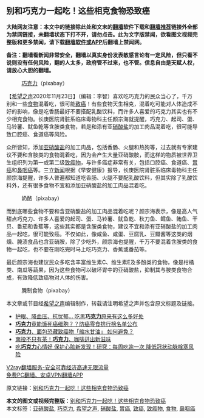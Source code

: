  <h2>别和巧克力一起吃！这些相克食物恐致癌</h2> <p class="notice"><b>大陆网友注意：本文中的链接除此处和文末的<a href="https://github.com/bannedbook/fanqiang" >翻墙</a>软件下载和<a href="https://github.com/killgcd/justmysocks/blob/master/README.md">翻墙推荐</a>链接外全部为禁网链接，未翻墙状态下打不开，请勿点击。此为文字版禁闻，欲看图文视频完整版和更多禁闻，请下载<a href="https://github.com/bannedbook/fanqiang">翻墙软件或APP</a>后翻墙上禁闻网。</p><p>备注：翻墙看新闻非常安全，翻墙以真实身份发表敏感言论有一定风险，但只看不说则没有任何风险，翻的人太多，政府管不过来，也不管。信息自由是天赋人权，请放心大胆的翻墙。</b></p>  <div class="entry"> <figure><figcaption><a href="https://www.bannedbook.org/bnews/tag/%E5%B7%A7%E5%85%8B%E5%8A%9B/" class="st_tag internal_tag" rel="tag" title="标签 巧克力 下的日志">巧克力</a>（pixabay）</figcaption></figure> <p>【<span class='wp_keywordlink_affiliate'><a href="https://www.soundofhope.org" title="希望之声" target="_blank">希望之声</a></span>2020年11月23日】（编辑：李智）喜欢吃巧克力的民众当心了，千万别和一些<a href="https://www.bannedbook.org/bnews/tag/%e9%a3%9f%e7%89%a9/" class="st_tag internal_tag" rel="tag" title="标签 食物 下的日志">食物</a>混着吃，很可能<a href="https://www.bannedbook.org/bnews/tag/%e8%87%b4%e7%99%8c/" class="st_tag internal_tag" rel="tag" title="标签 致癌 下的日志">致癌</a>！有些食物天生相克，混着吃可能对人体造成不好的影响，像是吃香肠最好不要搭配乳酸饮料，而许多人喜爱的巧克力其实也有不少相克食物。长庚医院肾脏系临床毒物科主任颜宗海就提醒，巧克力、起司、蛋、马铃薯、鱿鱼乾等含胺类食物，若是和添有亚<a href="https://www.bannedbook.org/bnews/tag/%E7%A1%9D%E9%85%B8%E7%9B%90/" class="st_tag internal_tag" rel="tag" title="标签 硝酸盐 下的日志">硝酸盐</a>的加工肉品混着吃，很可能导致口腔癌、食道癌等风险。</p> <p>众所皆知，添加<a href="https://www.bannedbook.org/bnews/tag/%E4%BA%9A%E7%A1%9D%E9%85%B8%E7%9B%90/" class="st_tag internal_tag" rel="tag" title="标签 亚硝酸盐 下的日志">亚硝酸盐</a>的加工肉品，包括香肠、火腿和热狗等，过去就有专家建议不要和含胺类的食物混着吃，因为会产生大量亚硝酸胺，而这样的物质被世界卫生组织列为第一或第二级<a href="https://www.bannedbook.org/bnews/tag/%e8%87%b4%e7%99%8c%e7%89%a9/" class="st_tag internal_tag" rel="tag" title="标签 致癌物 下的日志">致癌物</a>，与许多癌症非常有关，包括口腔癌、食道癌、<a href="https://www.bannedbook.org/bnews/tag/%E8%83%83%E7%99%8C/" class="st_tag internal_tag" rel="tag" title="标签 胃癌 下的日志">胃癌</a>和<a href="https://www.bannedbook.org/bnews/tag/%E9%BC%BB%E5%92%BD%E7%99%8C/" class="st_tag internal_tag" rel="tag" title="标签 鼻咽癌 下的日志">鼻咽癌</a>等。三立<span class='wp_keywordlink_affiliate'><a href="https://www.bannedbook.org/" title="新闻">新闻</a></span>根据《早安健康》报导，长庚医院肾脏系临床毒物科主任颜宗海提醒，许多人普遍都知道吃香肠、火腿不要配乳酸饮料，但其实除了乳酸饮料外，还有很多食物不宜和添加亚硝酸盐的加工肉品混着吃。</p>  <figure><figcaption> 奶酪（pixabay）</figcaption></figure> <p>而到底哪些食物不要和含亚硝酸盐的加工肉品混着吃呢？颜宗海表示，像是高人气甜点巧克力、许多人喜爱的起司、蛋、马铃薯、鱿鱼乾、秋刀鱼、鳕鱼、鲔鱼、干贝、番茄和香蕉等，这些其实都是含胺类食物，建议不宜和添有亚硝酸盐的加工肉品一起吃，很可能致癌。不仅如此，像咸鱼、咸蛋、豆腐乳、豆瓣酱等这类的烟燻、腌渍食品也含亚硝胺，除了少吃外，颜宗海也提醒，千万不要混着含胺类的食物一起吃，也不要在刚吃完时马上吃巧克力、香蕉或番茄等。</p> <p>最后颜宗海也建议民众多吃含丰富维生素C、维生素E及多酚类的食物，像是柑橘类、南瓜等蔬果，因为这些食物可以破坏胃中的亚硝酸盐，抑制其与胺类食物合成，有效降低致癌物对人体的伤害。</p>  <figure><figcaption> 腌制食物（pixabay）</figcaption></figure> <p>本文章或节目经<a href="https://www.bannedbook.org/bnews/tag/%e5%b8%8c%e6%9c%9b%e4%b9%8b%e5%a3%b0/" class="st_tag internal_tag" rel="tag" title="标签 希望之声 下的日志">希望之声</a>编辑制作，转载请注明希望之声并包含原文标题及链接。</p> <ul class='op-related-articles' title='相关阅读'> <li><a href='https://www.bannedbook.org/bnews/health/20201108/1427802.html' target='_blank'>护眼、降血压、抗忧郁… 吃黑<b>巧克力</b>原来有这么多好处</a></li> <li><a href='https://www.bannedbook.org/bnews/health/20201105/1426195.html' target='_blank'><b>巧克力</b>竟能饿死癌细胞？？防癌零食排行榜名单公布</a></li> <li><a href='https://www.bannedbook.org/bnews/health/20201026/1420365.html' target='_blank'><b>巧克力</b>、面包恐藏致癌物「缩水甘油」 如何避免？</a></li> <li><a href='https://www.bannedbook.org/bnews/taiwannews/20201010/1411434.html' target='_blank'>南投不只有茶！<b>巧克力</b>、咖啡迸出新滋味</a></li> <li><a href='https://www.bannedbook.org/bnews/lifebaike/20201006/1408860.html' target='_blank'>吃<b>巧克力</b>心情好 保护心脏新发现！研究：每周吃逾一次 降低冠状动脉栓塞风险</a></li> </ul> <p class="texttj"> <a href="https://www.bannedbook.org/forum23/topic22702.html" target="_blank">V2ray翻墙服务-安全可靠经济高速无限流量</a><br/> <a href="https://github.com/bannedbook/fanqiang/wiki/%E7%A6%81%E9%97%BB%E7%BD%91%E5%AE%89%E5%8D%93%E7%BF%BB%E5%A2%99%E6%96%B0%E9%97%BBAPP" target="_blank">免费PC翻墙、安卓VPN翻墙APP</a></p><p>原文链接：<a class="src_link"  href="https://www.soundofhope.org/post/274216" target="_blank">别和巧克力一起吃！这些相克食物恐致癌</a></p> <a name='sharetosocial'></a>       <div><b>本文的图文或视频完整版</b>：<a href='https://www.bannedbook.org/bnews/comments/20201123/1435787.html'>别和巧克力一起吃！这些相克食物恐致癌</a></div>  </div><!--END ENTRY--> <div class="postfooter"> <div>本文标签：<a href="https://www.bannedbook.org/bnews/tag/%E4%BA%9A%E7%A1%9D%E9%85%B8%E7%9B%90/" rel="tag">亚硝酸盐</a>, <a href="https://www.bannedbook.org/bnews/tag/%E5%B7%A7%E5%85%8B%E5%8A%9B/" rel="tag">巧克力</a>, <a href="https://www.bannedbook.org/bnews/tag/%e5%b8%8c%e6%9c%9b%e4%b9%8b%e5%a3%b0/" rel="tag">希望之声</a>, <a href="https://www.bannedbook.org/bnews/tag/%E7%A1%9D%E9%85%B8%E7%9B%90/" rel="tag">硝酸盐</a>, <a href="https://www.bannedbook.org/bnews/tag/%E8%83%83%E7%99%8C/" rel="tag">胃癌</a>, <a href="https://www.bannedbook.org/bnews/tag/%e8%87%b4%e7%99%8c/" rel="tag">致癌</a>, <a href="https://www.bannedbook.org/bnews/tag/%e8%87%b4%e7%99%8c%e7%89%a9/" rel="tag">致癌物</a>, <a href="https://www.bannedbook.org/bnews/tag/%e9%a3%9f%e7%89%a9/" rel="tag">食物</a>, <a href="https://www.bannedbook.org/bnews/tag/%E9%BC%BB%E5%92%BD%E7%99%8C/" rel="tag">鼻咽癌</a></div>  </div><!--END POSTFOOTER--> 
